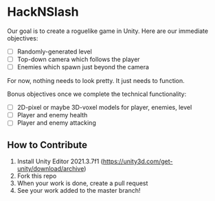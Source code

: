 # HackNSlash

Our goal is to create a roguelike game in Unity. Here are our immediate objectives:

- [ ] Randomly-generated level
- [ ] Top-down camera which follows the player
- [ ] Enemies which spawn just beyond the camera

For now, nothing needs to look pretty. It just needs to function.

Bonus objectives once we complete the technical functionality:

- [ ] 2D-pixel or maybe 3D-voxel models for player, enemies, level
- [ ] Player and enemy health
- [ ] Player and enemy attacking

## How to Contribute

1. Install Unity Editor 2021.3.7f1 (https://unity3d.com/get-unity/download/archive)
2. Fork this repo
3. When your work is done, create a pull request
4. See your work added to the master branch!
